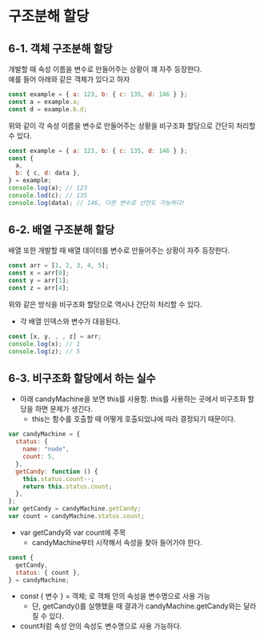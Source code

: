 ﻿# 구조분해 할당

## 6-1. 객체 구조분해 할당

개발할 때 속성 이름을 변수로 만들어주는 상황이 꽤 자주 등장한다.  
예를 들어 아래와 같은 객체가 있다고 하자

```jsx
const example = { a: 123, b: { c: 135, d: 146 } };
const a = example.a;
const d = example.b.d;
```

위와 같이 각 속성 이름을 변수로 만들어주는 상황을 비구조화 할당으로 간단히 처리할 수 있다.

```jsx
const example = { a: 123, b: { c: 135, d: 146 } };
const {
  a,
  b: { c, d: data },
} = example;
console.log(a); // 123
console.lod(c); // 135
console.log(data); // 146, 다른 변수로 선언도 가능하다!
```

## 6-2. 배열 구조분해 할당

배열 또한 개발할 때 배열 데이터를 변수로 만들어주는 상황이 자주 등장한다.

```jsx
const arr = [1, 2, 3, 4, 5];
const x = arr[0];
const y = arr[1];
const z = arr[4];
```

위와 같은 방식을 비구조화 할당으로 역시나 간단히 처리할 수 있다.

- 각 배열 인덱스와 변수가 대응된다.

```jsx
const [x, y, , , z] = arr;
console.log(x); // 1
console.log(z); // 5
```

## 6-3. 비구조화 할당에서 하는 실수

- 아래 candyMachine을 보면 this를 사용함. this를 사용하는 곳에서 비구조화 할당을 하면 문제가 생긴다.
  - this는 함수를 호출할 때 어떻게 호출되었냐에 따라 결정되기 때문이다.

```jsx
var candyMachine = {
  status: {
    name: "node",
    count: 5,
  },
  getCandy: function () {
    this.status.count--;
    return this.status.count;
  },
};
var getCandy = candyMachine.getCandy;
var count = candyMachine.status.count;
```

- var getCandy와 var count에 주목
  - candyMachine부터 시작해서 속성을 찾아 들어가야 한다.

```jsx
const {
  getCandy,
  status: { count },
} = candyMachine;
```

- const { 변수 } = 객체; 로 객체 안의 속성을 변수명으로 사용 가능
  - 단, getCandy()를 실행했을 때 결과가 candyMachine.getCandy와는 달라질 수 있다.
- count처럼 속성 안의 속성도 변수명으로 사용 가능하다.
